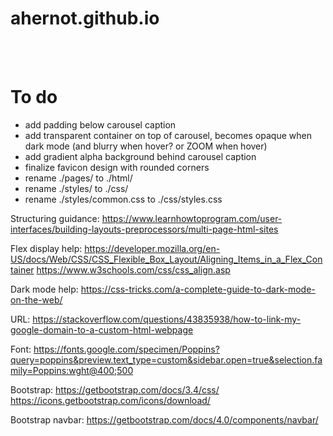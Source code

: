 # ahernot.github.io

<br><br>

# To do
* add padding below carousel caption
* add transparent container on top of carousel, becomes opaque when dark mode (and blurry when hover? or ZOOM when hover)
* add gradient alpha background behind carousel caption
* finalize favicon design with rounded corners
* rename ./pages/ to ./html/
* rename ./styles/ to ./css/
* rename ./styles/common.css to ./css/styles.css



Structuring guidance:
https://www.learnhowtoprogram.com/user-interfaces/building-layouts-preprocessors/multi-page-html-sites

Flex display help:
https://developer.mozilla.org/en-US/docs/Web/CSS/CSS_Flexible_Box_Layout/Aligning_Items_in_a_Flex_Container
https://www.w3schools.com/css/css_align.asp

Dark mode help:
https://css-tricks.com/a-complete-guide-to-dark-mode-on-the-web/

URL:
https://stackoverflow.com/questions/43835938/how-to-link-my-google-domain-to-a-custom-html-webpage

Font:
https://fonts.google.com/specimen/Poppins?query=poppins&preview.text_type=custom&sidebar.open=true&selection.family=Poppins:wght@400;500

Bootstrap:
https://getbootstrap.com/docs/3.4/css/
https://icons.getbootstrap.com/icons/download/

Bootstrap navbar:
https://getbootstrap.com/docs/4.0/components/navbar/
